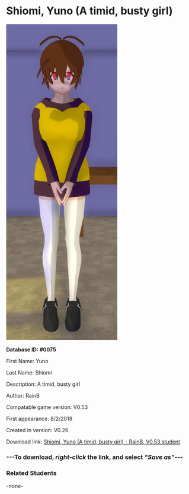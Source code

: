 # Shiomi, Yuno (A timid, busty girl)

<img src="../../Files/Images/Shiomi, Yuno (A timid, busty girl).png" title="Shiomi, Yuno (A timid, busty girl) - RainB, V0.53">

**Database ID: #0075**

First Name: Yuno

Last Name: Shiomi

Description: A timid, busty girl

Author: RainB

Compatable game version: V0.53

First appearance: 8/2/2018

Created in version: V0.26

Download link: <a href="https://raw.githubusercontent.com/Arbiter1223/Daigaku-Gurashi-Custom-Students/master/Files/Student%20Files/Shiomi%2C%20Yuno%20(A%20timid%2C%20busty%20girl)%20-%20RainB%2C%20V0.53.student">Shiomi, Yuno (A timid, busty girl) - RainB, V0.53.student</a>

### ---**To download, _right-click_ the link, and select _"Save as"_**---

### Related Students

-none-
